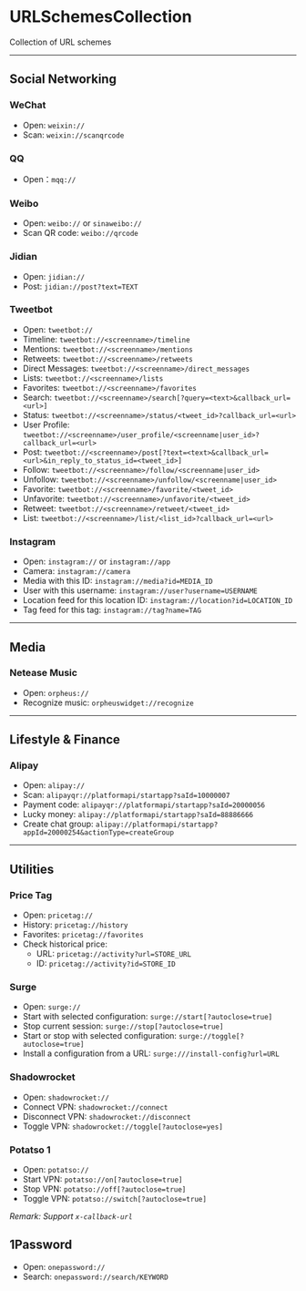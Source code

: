 # URLSchemesCollection
Collection of URL schemes

---

## Social Networking

### WeChat
- Open: `weixin://`
- Scan: `weixin://scanqrcode`

### QQ
- Open：`mqq://`

### Weibo
- Open: `weibo://` or `sinaweibo://`
- Scan QR code: `weibo://qrcode`

### Jidian
- Open: `jidian://`
- Post: `jidian://post?text=TEXT`

### Tweetbot
- Open: `tweetbot://`
- Timeline: `tweetbot://<screenname>/timeline`
- Mentions: `tweetbot://<screenname>/mentions`
- Retweets: `tweetbot://<screenname>/retweets`
- Direct Messages: `tweetbot://<screenname>/direct_messages`
- Lists: `tweetbot://<screenname>/lists`
- Favorites: `tweetbot://<screenname>/favorites`
- Search: `tweetbot://<screenname>/search[?query=<text>&callback_url=<url>]`
- Status: `tweetbot://<screenname>/status/<tweet_id>?callback_url=<url>`
- User Profile: `tweetbot://<screenname>/user_profile/<screenname|user_id>?callback_url=<url>`
- Post: `tweetbot://<screenname>/post[?text=<text>&callback_url=<url>&in_reply_to_status_id=<tweet_id>]`
- Follow:  `tweetbot://<screenname>/follow/<screenname|user_id>`
- Unfollow:  `tweetbot://<screenname>/unfollow/<screenname|user_id>`
- Favorite:  `tweetbot://<screenname>/favorite/<tweet_id>`
- Unfavorite:  `tweetbot://<screenname>/unfavorite/<tweet_id>`
- Retweet: `tweetbot://<screenname>/retweet/<tweet_id>`
- List:  `tweetbot://<screenname>/list/<list_id>?callback_url=<url>`

### Instagram
- Open: `instagram://` or `instagram://app`
- Camera: `instagram://camera`
- Media with this ID: `instagram://media?id=MEDIA_ID`
- User with this username: `instagram://user?username=USERNAME`
- Location feed for this location ID: `instagram://location?id=LOCATION_ID`
- Tag feed for this tag: `instagram://tag?name=TAG`

---

## Media

### Netease Music
- Open: `orpheus://`
- Recognize music: `orpheuswidget://recognize`

---

## Lifestyle & Finance

### Alipay
- Open: `alipay://`
- Scan: `alipayqr://platformapi/startapp?saId=10000007`
- Payment code: `alipayqr://platformapi/startapp?saId=20000056`
- Lucky money:
`alipay://platformapi/startapp?saId=88886666`
- Create chat group:
`alipay://platformapi/startapp?appId=20000254&actionType=createGroup`

---

## Utilities

### Price Tag
- Open: `pricetag://`
- History: `pricetag://history`
- Favorites: `pricetag://favorites`
- Check historical price:
  + URL: `pricetag://activity?url=STORE_URL`
  + ID: `pricetag://activity?id=STORE_ID`

### Surge
- Open: `surge://`
- Start with selected configuration: `surge://start[?autoclose=true]`
- Stop current session: `surge://stop[?autoclose=true]`
- Start or stop with selected configuration: `surge://toggle[?autoclose=true]`
- Install a configuration from a URL: `surge:///install-config?url=URL`

### Shadowrocket
- Open: `shadowrocket://`
- Connect VPN: `shadowrocket://connect`
- Disconnect VPN: `shadowrocket://disconnect`
- Toggle VPN: `shadowrocket://toggle[?autoclose=yes]`

### Potatso 1
- Open: `potatso://`
- Start VPN: `potatso://on[?autoclose=true]`
- Stop VPN: `potatso://off[?autoclose=true]`
- Toggle VPN: `potatso://switch[?autoclose=true]`

*Remark: Support `x-callback-url`*

## 1Password
- Open: `onepassword://`
- Search: `onepassword://search/KEYWORD`
